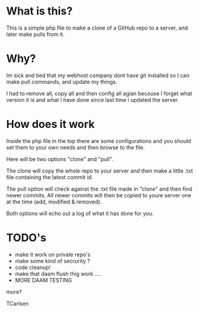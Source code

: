 What is this?
=============
This is a simple php file to make a clone of a GitHub repo to a server, and later make pulls from it.

Why?
====
Im sick and tied that my webhost company dont have git installed so I can make pull commands, and update my things.

I had to remove all, copy all and then config all agian becouse I forget what version it is and what I have done since last time i updated the server.

How does it work
================
Inside the php file in the top there are some configurations and you should set them to your own needs and then browse to the file.

Here will be two options "clone" and "pull". 

The clone will copy the whole repo to your server and then make a little .txt file containing the latest commit id.

The pull option will check against the .txt file made in "clone" and then find newer commits. All newer commits will then be copied to youre server one at the time (add, modified & removed).

Both options will echo out a log of what it has done for you.

TODO's
======
* make it work on private repo's
* make some kind of secrurity ?
* code cleanup!
* make that daam flush thig work ....
* MORE DAAM TESTING

more?

TCarlsen